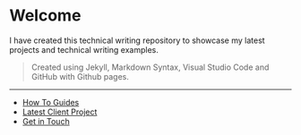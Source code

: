# Welcome

I have created this technical writing repository to showcase my latest projects and technical writing examples.

> Created using Jekyll, Markdown Syntax, Visual Studio Code and GitHub with Github pages.

________________________________________________

- [How To Guides](projects/how-to-guides.md)  
- [Latest Client Project](https://docs.comotion.us/Comotion%20Dash/Overview.html)
- [Get in Touch](https://lemanjamears.com/contact-connect-with-me)
